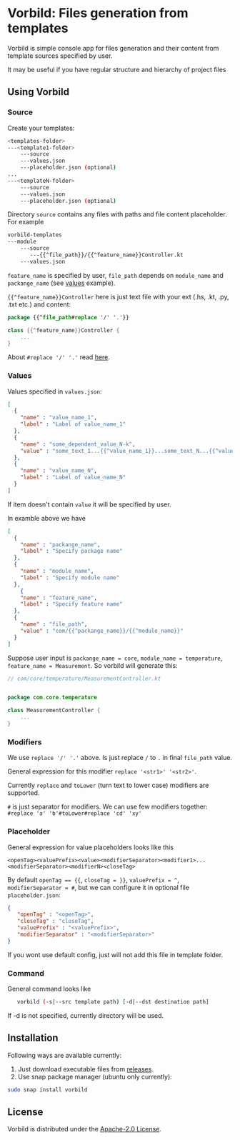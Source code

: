 # Vorbild: Files generation from templates

Vorbild is simple console app for files generation and their content from
template sources specified by user.

It may be useful if you have regular structure and hierarchy of project files

## Using Vorbild

### Source

Create your templates:

```bash
<templates-folder>
---<template1-folder>
    ---source
    ---values.json
    ---placeholder.json (optional)
...
---<templateN-folder>
    ---source
    ---values.json
    ---placeholder.json (optional)
```

Directory `source` contains any files with paths and file content placeholder.
For example

```bash
vorbild-templates
---module
    ---source
       ---{{^file_path}}/{{^feature_name}}Controller.kt
    ---values.json
```

`feature_name` is specified by user, `file_path` depends on `module_name` and `packange_name`
(see [values](#values) example).

`{{^feature_name}}Controller` here is just text file with your ext (.hs, .kt, .py, .txt etc.) 
and content:

```kotlin
package {{^file_path#replace '/' '.'}}

class {{^feature_name}}Controller {
    ...
}
```

About `#replace '/' '.'` read [here](#modifiers).

### Values

Values specified in `values.json`:

```json
[
  {
    "name" : "value_name_1",
    "label" : "Label of value_name_1"
  },
  {
    "name" : "some_dependent_value_N-k",
    "value" : "some_text_1...{{^value_name_1}}...some_text_N...{{^value_name_N}}..."
  },
  {
    "name" : "value_name_N",
    "label" : "Label of value_name_N"
  }
]
```
If item doesn't contain `value` it will be specified by user.

In examble above we have 

```json
[
  {
    "name" : "packange_name",
    "label" : "Specify package name"
  },
  {
    "name" : "module_name",
    "label" : "Specify module name"
  },
    {
    "name" : "feature_name",
    "label" : "Specify feature name"
  },
  {
    "name" : "file_path",
    "value" : "com/{{^packange_name}}/{{^module_name}}"
  }
]
```

Suppose user input is `packange_name = core`, `module_name = temperature`, 
`feature_name = Measurement`. So vorbild will generate this:

```kotlin
// com/core/temperature/MeasurementController.kt


package com.core.temperature

class MeasurementController {
    ...
}
```

### Modifiers

We use `replace '/' '.'` above. Is just replace `/` to `.` in 
final `file_path` value. 

General expression for this modifier `replace '<str1>' '<str2>'`. 

Currently `replace` and `toLower` (turn text to lower case) modifiers are supported.

`#` is just separator for modifiers. We can use few modifiers together:
`#replace 'a' 'b'#toLower#replace 'cd' 'xy'`

### Placeholder

General expression for value placeholders looks like this

`<openTag><valuePrefix><value><modifierSeparator><modifier1>...<modifierSeparator><modifierN><closeTag>`

By default `openTag == {{`, `closeTag = }}`, `valuePrefix = ^`, `modifierSeparator = #`,
but we can configure it in optional file `placeholder.json`:

```json
{
   "openTag" : "<openTag>",
   "closeTag" : "closeTag",
   "valuePrefix" : "<valuePrefix>",
   "modifierSeparator" : "<modifierSeparator>"
}
```

If you wont use default config, just will not add this file in template folder.

### Command

General command looks like 
```bash
   vorbild (-s|--src template path) [-d|--dst destination path]
```

If -d is not specified, currently directory will be used.

## Installation 

Following ways are available currently:

1. Just download executable files from [releases](https://github.com/TrueWarg/vorbild/releases).
2. Use snap package manager (ubuntu only currently):

```bash
sudo snap install vorbild
```

## License
Vorbild is distributed under the [Apache-2.0 License](https://github.com/TrueWarg/vorbild/blob/master/LICENSE).
